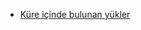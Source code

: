 
* [Küre içinde bulunan yükler](https://github.com/bsalmankurt/bsalmankurt.github.io/blob/main/index.html)
